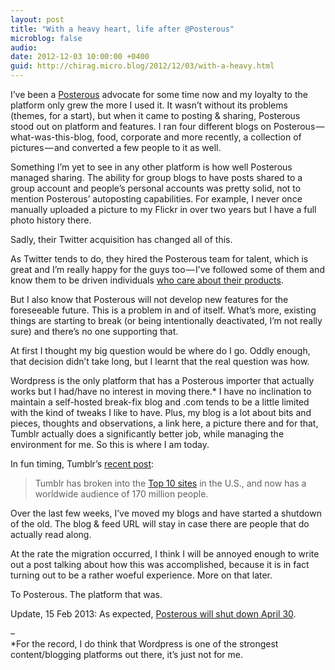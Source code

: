 ```yaml
---
layout: post
title: "With a heavy heart, life after @Posterous"
microblog: false
audio: 
date: 2012-12-03 10:00:00 +0400
guid: http://chirag.micro.blog/2012/12/03/with-a-heavy.html
---
```

<p>I’ve been a <a href="http://www.posterous.com/" target="_blank">Posterous</a> advocate for some time now and my loyalty to the platform only grew the more I used it. It wasn’t without its problems (themes, for a start), but when it came to posting &amp; sharing, Posterous stood out on platform and features. I ran four different blogs on Posterous — what-was-this-blog, food, corporate and more recently, a collection of pictures — and converted a few people to it as well.</p>
<p>Something I’m yet to see in any other platform is how well Posterous managed sharing. The ability for group blogs to have posts shared to a group account and people’s personal accounts was pretty solid, not to mention Posterous’ autoposting capabilities. For example, I never once manually uploaded a picture to my Flickr in over two years but I have a full photo history there.</p>
<p>Sadly, their Twitter acquisition has changed all of this.</p>
<p>As Twitter tends to do, they hired the Posterous team for talent, which is great and I’m really happy for the guys too — I’ve followed some of them and know them to be driven individuals <a href="http://blog.chirag.biz/post/35196461648/how-we-ran-product-at-posterous-by-agarwal" target="_blank">who care about their products</a>.</p>
<p>But I also know that Posterous will not develop new features for the foreseeable future. This is a problem in and of itself. What’s more, existing things are starting to break (or being intentionally deactivated, I’m not really sure) and there’s no one supporting that.</p>
<p>At first I thought my big question would be where do I go. Oddly enough, that decision didn’t take long, but I learnt that the real question was how.</p>
<p>Wordpress is the only platform that has a Posterous importer that actually works but I had/have no interest in moving there.* I have no inclination to maintain a self-hosted break-fix blog and .com tends to be a little limited with the kind of tweaks I like to have. Plus, my blog is a lot about bits and pieces, thoughts and observations, a link here, a picture there and for that, Tumblr actually does a significantly better job, while managing the environment for me. So this is where I am today.</p>
<p>In fun timing, Tumblr’s <a href="http://staff.tumblr.com/post/36598494153/top-10" target="_blank">recent post</a>:</p>
<blockquote>Tumblr has broken into the <a href="http://www.quantcast.com/p-19UtqE8ngoZbM" target="_blank">Top 10 sites</a> in the U.S., and now has a worldwide audience of 170 million people.</blockquote>
<p>Over the last few weeks, I’ve moved my blogs and have started a shutdown of the old. The blog &amp; feed URL will stay in case there are people that do actually read along.</p>
<p>At the rate the migration occurred, I think I will be annoyed enough to write out a post talking about how this was accomplished, because it is in fact turning out to be a rather woeful experience. More on that later.</p>
<p>To Posterous. The platform that was.</p>
<p>Update, 15 Feb 2013: As expected, <a href="http://blog.posterous.com/thanks-from-posterous" target="_blank">Posterous will shut down April 30</a>.</p>
<p>–<br>*For the record, I do think that Wordpress is one of the strongest content/blogging platforms out there, it’s just not for me.</p>

